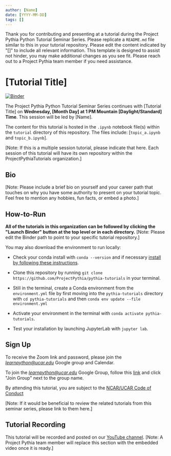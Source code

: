 ```yaml
---
author: [Name]
date: [YYYY-MM-DD]
tags: []
---
```


Thank you for contributing and presenting at a tutorial during the Project Pythia Python Tutorial Seminar Series. Please replicate a `README.md` file similar to this in your tutorial repository. Please edit the content indicated by "[]" to include all relevant information. This template is designed to assist not hinder, you may make additional changes as you see fit. Please reach out to a Project Pythia team member if you need assistance.


# [Tutorial Title]

[![Binder](https://mybinder.org/badge_logo.svg)](https://mybinder.org/v2/gh/ProjectPythiaTutorials/ptutorial-template/HEAD/)

The Project Pythia Python Tutorial Seminar Series continues with [Tutorial Title] on **Wednesday, [Month Day] at 1 PM Mountain [Daylight/Standard] Time**. This session will be led by [Name].

The content for this tutorial is hosted in the `.ipynb` notebook file(s) within the `tutorial` directory of this repository. The files include: [`topic_a.ipynb` and `topic_b.ipynb`].

[Note: If this is a multiple session tutorial, please indicate that here. Each session of this tutorial will have its own repository within the ProjectPythiaTutorials organization.]


## Bio

[Note: Please include a brief bio on yourself and your career path that touches on why you have some authority to present on your tutorial topic. Feel free to mention any hobbies, fun facts, or embed a photo.]


## How-to-Run

**All of the tutorials in this organization can be followed by clicking the "Launch Binder" button at the top level or in each directory.** [Note: Please edit the Binder path to point to your specific tutorial repository.]

You may also download the environment to run locally:

- Check your conda install with `conda --version` and if necessary [install by following these instructions](https://docs.conda.io/en/latest/miniconda.html).

- Clone this repository by running `git clone https://github.com/ProjectPythia/pythia-tutorials` in your terminal.

- Still in the terminal, create a Conda environment from the `environment.yml` file by first moving into the `pythia-tutorials` directory with `cd pythia-tutorials` and then `conda env update --file environment.yml`

- Activate your environment in the terminal with `conda activate pythia-tutorials`.

- Test your installation by launching JupyterLab with `jupyter lab`.


## Sign Up

To receive the Zoom link and password, please join the *learnpython@ucar.edu* Google group and Calendar.

To join the *learnpython@ucar.edu* Google Group, follow this [link](https://groups.google.com/a/ucar.edu/g/learnpython/about) and click "Join Group" next to the group name.

By attending this tutorial, you are subject to the [NCAR/UCAR Code of Conduct](https://www.ucar.edu/who-we-are/ethics-integrity/codes-conduct.)

[Note: If it would be beneficial to review the related tutorials from this seminar series, please link to them here.]


## Tutorial Recording

This tutorial will be recorded and posted on our [YouTube channel](https://www.youtube.com/channel/UCoZPBqJal5uKpO8ZiwzavCw).
[Note: A Project Pythia team member will replace this section with the embedded video once it is ready.]
